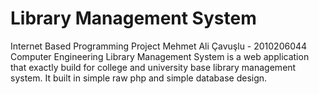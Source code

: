 # Library Management System
Internet Based Programming Project
Mehmet Ali Çavuşlu - 2010206044 Computer Engineering
Library Management System is a web application that exactly build for college and university base library management system. It built in simple raw php and simple database design.

